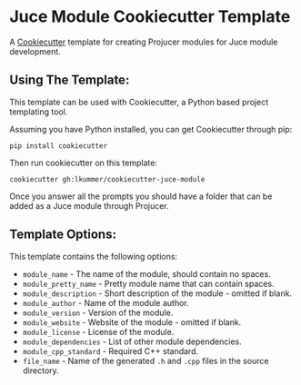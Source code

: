 # Juce Module Cookiecutter Template

A [Cookiecutter](https://cookiecutter.readthedocs.io/en/latest/index.html) template for creating Projucer modules for Juce module development.

## Using The Template:

This template can be used with Cookiecutter, a Python based project templating tool.

Assuming you have Python installed, you can get Cookiecutter through pip:

    pip install cookiecutter

Then run cookiecutter on this template:

    cookiecutter gh:lkummer/cookiecutter-juce-module

Once you answer all the prompts you should have a folder that can be added as a Juce module through Projucer.

## Template Options:

This template contains the following options:

* `module_name` - The name of the module, should contain no spaces.
* `module_pretty_name` - Pretty module name that can contain spaces.
* `module_description` - Short description of the module - omitted if blank.
* `module_author` - Name of the module author.
* `module_version` - Version of the module.
* `module_website` - Website of the module - omitted if blank.
* `module_license` - License of the module.
* `module_dependencies` - List of other module dependencies.
* `module_cpp_standard` - Required C++ standard.
* `file_name` - Name of the generated `.h` and `.cpp` files in the source directory.